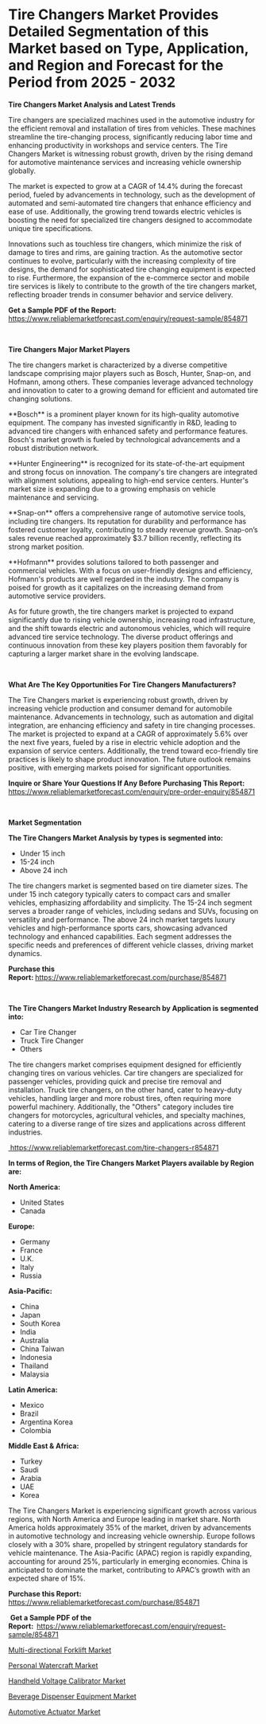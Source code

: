 <p><h1>Tire Changers Market Provides Detailed Segmentation of this Market based on Type, Application, and Region and Forecast for the Period from 2025 - 2032</h1></p><p><strong>Tire Changers Market Analysis and Latest Trends</strong></p>
<p><p>Tire changers are specialized machines used in the automotive industry for the efficient removal and installation of tires from vehicles. These machines streamline the tire-changing process, significantly reducing labor time and enhancing productivity in workshops and service centers. The Tire Changers Market is witnessing robust growth, driven by the rising demand for automotive maintenance services and increasing vehicle ownership globally.</p><p>The market is expected to grow at a CAGR of 14.4% during the forecast period, fueled by advancements in technology, such as the development of automated and semi-automated tire changers that enhance efficiency and ease of use. Additionally, the growing trend towards electric vehicles is boosting the need for specialized tire changers designed to accommodate unique tire specifications.</p><p>Innovations such as touchless tire changers, which minimize the risk of damage to tires and rims, are gaining traction. As the automotive sector continues to evolve, particularly with the increasing complexity of tire designs, the demand for sophisticated tire changing equipment is expected to rise. Furthermore, the expansion of the e-commerce sector and mobile tire services is likely to contribute to the growth of the tire changers market, reflecting broader trends in consumer behavior and service delivery.</p></p>
<p><strong>Get a Sample PDF of the Report:&nbsp;</strong> <a href="https://www.reliablemarketforecast.com/enquiry/request-sample/854871?utm_campaign=1897&utm_medium=2&utm_source=Github&utm_content=ia&utm_term=30032025&utm_id=tire-changers">https://www.reliablemarketforecast.com/enquiry/request-sample/854871</a></p>
<p>&nbsp;</p>
<p><strong>Tire Changers Major Market Players</strong></p>
<p><p>The tire changers market is characterized by a diverse competitive landscape comprising major players such as Bosch, Hunter, Snap-on, and Hofmann, among others. These companies leverage advanced technology and innovation to cater to a growing demand for efficient and automated tire changing solutions.</p><p>**Bosch** is a prominent player known for its high-quality automotive equipment. The company has invested significantly in R&D, leading to advanced tire changers with enhanced safety and performance features. Bosch's market growth is fueled by technological advancements and a robust distribution network.</p><p>**Hunter Engineering** is recognized for its state-of-the-art equipment and strong focus on innovation. The company's tire changers are integrated with alignment solutions, appealing to high-end service centers. Hunter's market size is expanding due to a growing emphasis on vehicle maintenance and servicing.</p><p>**Snap-on** offers a comprehensive range of automotive service tools, including tire changers. Its reputation for durability and performance has fostered customer loyalty, contributing to steady revenue growth. Snap-on’s sales revenue reached approximately $3.7 billion recently, reflecting its strong market position.</p><p>**Hofmann** provides solutions tailored to both passenger and commercial vehicles. With a focus on user-friendly designs and efficiency, Hofmann's products are well regarded in the industry. The company is poised for growth as it capitalizes on the increasing demand from automotive service providers.</p><p>As for future growth, the tire changers market is projected to expand significantly due to rising vehicle ownership, increasing road infrastructure, and the shift towards electric and autonomous vehicles, which will require advanced tire service technology. The diverse product offerings and continuous innovation from these key players position them favorably for capturing a larger market share in the evolving landscape.</p></p>
<p>&nbsp;</p>
<p><strong>What Are The Key Opportunities For Tire Changers Manufacturers?</strong></p>
<p><p>The Tire Changers market is experiencing robust growth, driven by increasing vehicle production and consumer demand for automobile maintenance. Advancements in technology, such as automation and digital integration, are enhancing efficiency and safety in tire changing processes. The market is projected to expand at a CAGR of approximately 5.6% over the next five years, fueled by a rise in electric vehicle adoption and the expansion of service centers. Additionally, the trend toward eco-friendly tire practices is likely to shape product innovation. The future outlook remains positive, with emerging markets poised for significant opportunities.</p></p>
<p><strong>Inquire or Share Your Questions If Any Before Purchasing This Report:</strong> <a href="https://www.reliablemarketforecast.com/enquiry/pre-order-enquiry/854871?utm_campaign=1897&utm_medium=2&utm_source=Github&utm_content=ia&utm_term=30032025&utm_id=tire-changers">https://www.reliablemarketforecast.com/enquiry/pre-order-enquiry/854871</a></p>
<p>&nbsp;</p>
<p><strong>Market Segmentation</strong></p>
<p><strong>The Tire Changers Market Analysis by types is segmented into:</strong></p>
<p><ul><li>Under 15 inch</li><li>15-24 inch</li><li>Above 24 inch</li></ul></p>
<p><p>The tire changers market is segmented based on tire diameter sizes. The under 15 inch category typically caters to compact cars and smaller vehicles, emphasizing affordability and simplicity. The 15-24 inch segment serves a broader range of vehicles, including sedans and SUVs, focusing on versatility and performance. The above 24 inch market targets luxury vehicles and high-performance sports cars, showcasing advanced technology and enhanced capabilities. Each segment addresses the specific needs and preferences of different vehicle classes, driving market dynamics.</p></p>
<p><strong>Purchase this Report:&nbsp;</strong><a href="https://www.reliablemarketforecast.com/purchase/854871?utm_campaign=1897&utm_medium=2&utm_source=Github&utm_content=ia&utm_term=30032025&utm_id=tire-changers">https://www.reliablemarketforecast.com/purchase/854871</a></p>
<p>&nbsp;</p>
<p><strong>The Tire Changers Market Industry Research by Application is segmented into:</strong></p>
<p><ul><li>Car Tire Changer</li><li>Truck Tire Changer</li><li>Others</li></ul></p>
<p><p>The tire changers market comprises equipment designed for efficiently changing tires on various vehicles. Car tire changers are specialized for passenger vehicles, providing quick and precise tire removal and installation. Truck tire changers, on the other hand, cater to heavy-duty vehicles, handling larger and more robust tires, often requiring more powerful machinery. Additionally, the "Others" category includes tire changers for motorcycles, agricultural vehicles, and specialty machines, catering to a diverse range of tire sizes and applications across different industries.</p></p>
<p><a href="https://www.reliablemarketforecast.com/tire-changers-r854871?utm_campaign=1897&utm_medium=2&utm_source=Github&utm_content=ia&utm_term=30032025&utm_id=tire-changers">&nbsp;https://www.reliablemarketforecast.com/tire-changers-r854871</a></p>
<p><strong>In terms of Region, the Tire Changers Market Players available by Region are:</strong></p>
<p>
    <p> <strong> North America: </strong>
        <ul>
            <li>United States</li>
            <li>Canada</li>
        </ul>
        </p> 
    <p> <strong> Europe: </strong>
        <ul>
            <li>Germany</li>
            <li>France</li>
            <li>U.K.</li>
            <li>Italy</li>
            <li>Russia</li>
        </ul>
        </p> 
    <p> <strong> Asia-Pacific: </strong>
        <ul>
            <li>China</li>
            <li>Japan</li>
            <li>South Korea</li>
            <li>India</li>
            <li>Australia</li>
            <li>China Taiwan</li>
            <li>Indonesia</li>
            <li>Thailand</li>
            <li>Malaysia</li>
        </ul>
        </p> 
    <p> <strong> Latin America: </strong>
        <ul>
            <li>Mexico</li>
            <li>Brazil</li>
            <li>Argentina Korea</li>
            <li>Colombia</li>
        </ul>
        </p> 
    <p> <strong> Middle East & Africa: </strong>
        <ul>
            <li>Turkey</li>
            <li>Saudi</li>
            <li>Arabia</li>
            <li>UAE</li>
            <li>Korea</li>
        </ul>
    </p>
    </p>
<p><p>The Tire Changers Market is experiencing significant growth across various regions, with North America and Europe leading in market share. North America holds approximately 35% of the market, driven by advancements in automotive technology and increasing vehicle ownership. Europe follows closely with a 30% share, propelled by stringent regulatory standards for vehicle maintenance. The Asia-Pacific (APAC) region is rapidly expanding, accounting for around 25%, particularly in emerging economies. China is anticipated to dominate the market, contributing to APAC’s growth with an expected share of 15%.</p></p>
<p><strong>Purchase this Report: </strong><a href="https://www.reliablemarketforecast.com/purchase/854871?utm_campaign=1897&utm_medium=2&utm_source=Github&utm_content=ia&utm_term=30032025&utm_id=tire-changers">https://www.reliablemarketforecast.com/purchase/854871</a></p>
<p>&nbsp;<strong>Get a Sample PDF of the Report:&nbsp;&nbsp;</strong><a href="https://www.reliablemarketforecast.com/enquiry/request-sample/854871?utm_campaign=1897&utm_medium=2&utm_source=Github&utm_content=ia&utm_term=30032025&utm_id=tire-changers">https://www.reliablemarketforecast.com/enquiry/request-sample/854871</a></p>
<p><strong></strong></p>
<p><p><a href="https://www.linkedin.com/pulse/future-multi-directional-forklift-market-expected-cagr-67-brsre?utm_campaign=1897&utm_medium=2&utm_source=Github&utm_content=ia&utm_term=30032025&utm_id=tire-changers">Multi-directional Forklift Market</a></p><p><a href="https://github.com/rwanjamiul/Market-Research-Report-List-1/blob/main/personal-watercraft-market.md?utm_campaign=1897&utm_medium=2&utm_source=Github&utm_content=ia&utm_term=30032025&utm_id=tire-changers">Personal Watercraft Market</a></p><p><a href="https://www.linkedin.com/pulse/market-drivers-projections-handheld-voltage-calibrator-2025--xpnse?utm_campaign=1897&utm_medium=2&utm_source=Github&utm_content=ia&utm_term=30032025&utm_id=tire-changers">Handheld Voltage Calibrator Market</a></p><p><a href="https://www.linkedin.com/pulse/beverage-dispenser-equipment-market-size-forecast-anticipated-xeuhe?utm_campaign=1897&utm_medium=2&utm_source=Github&utm_content=ia&utm_term=30032025&utm_id=tire-changers">Beverage Dispenser Equipment Market</a></p><p><a href="https://github.com/sivyerloucks/Market-Research-Report-List-1/blob/main/automotive-actuator-market.md?utm_campaign=1897&utm_medium=2&utm_source=Github&utm_content=ia&utm_term=30032025&utm_id=tire-changers">Automotive Actuator Market</a></p></p>